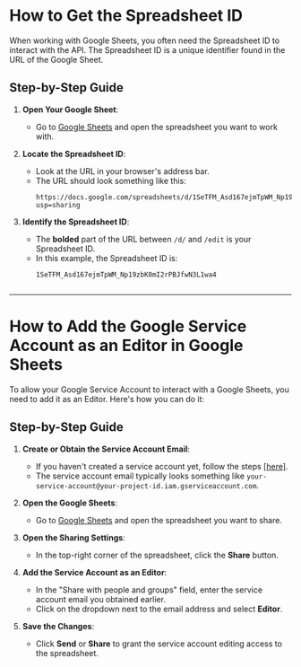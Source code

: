 # How to Get the Spreadsheet ID
When working with Google Sheets, you often need the Spreadsheet ID to interact with the API. The Spreadsheet ID is a unique identifier found in the URL of the Google Sheet.

## Step-by-Step Guide

1. **Open Your Google Sheet**:
   - Go to [Google Sheets](https://docs.google.com/spreadsheets/) and open the spreadsheet you want to work with.

2. **Locate the Spreadsheet ID**:
   - Look at the URL in your browser's address bar.
   - The URL should look something like this:
     ```
     https://docs.google.com/spreadsheets/d/1SeTFM_Asd167ejmTpWM_Np19zbK0mI2rPBJfwN3L1wa4/edit?usp=sharing
     ```

3. **Identify the Spreadsheet ID**:
   - The **bolded** part of the URL between `/d/` and `/edit` is your Spreadsheet ID.
   - In this example, the Spreadsheet ID is:
     ```
     1SeTFM_Asd167ejmTpWM_Np19zbK0mI2rPBJfwN3L1wa4


---

# How to Add the Google Service Account as an Editor in Google Sheets

To allow your Google Service Account to interact with a Google Sheets, you need to add it as an Editor. Here's how you can do it:

## Step-by-Step Guide

1. **Create or Obtain the Service Account Email**:
   - If you haven't created a service account yet, follow the steps [[here]](https://github.com/deniganda/ISBtoSheets/blob/main/Guide/Google%20Service%20Account.md).
   - The service account email typically looks something like `your-service-account@your-project-id.iam.gserviceaccount.com`.

2. **Open the Google Sheets**:
   - Go to [Google Sheets](https://docs.google.com/spreadsheets/) and open the spreadsheet you want to share.

3. **Open the Sharing Settings**:
   - In the top-right corner of the spreadsheet, click the **Share** button.

4. **Add the Service Account as an Editor**:
   - In the "Share with people and groups" field, enter the service account email you obtained earlier.
   - Click on the dropdown next to the email address and select **Editor**.

5. **Save the Changes**:
   - Click **Send** or **Share** to grant the service account editing access to the spreadsheet.
